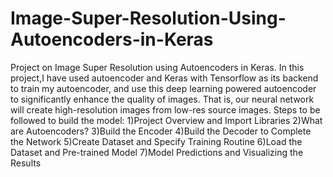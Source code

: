 # Image-Super-Resolution-Using-Autoencoders-in-Keras
 Project on Image Super Resolution using Autoencoders in Keras. In this project,I have used  autoencoder and Keras with Tensorflow as its backend to train my autoencoder, and use this deep learning powered autoencoder to significantly enhance the quality of images. That is, our neural network will create high-resolution images from low-res source images.
 Steps to be followed to build the model:
1)Project Overview and Import Libraries
2)What are Autoencoders?
3)Build the Encoder
4)Build the Decoder to Complete the Network
5)Create Dataset and Specify Training Routine
6)Load the Dataset and Pre-trained Model
7)Model Predictions and Visualizing the Results
